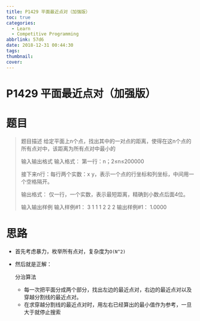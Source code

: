 ```yaml
---
title: P1429 平面最近点对（加强版）
toc: true
categories:
  - Learn
  - Competitive Programming
abbrlink: 57d6
date: 2018-12-31 00:44:30
tags:
thumbnail:
cover:
---
```


# P1429 平面最近点对（加强版）

# 题目

> 题目描述
> 给定平面上n个点，找出其中的一对点的距离，使得在这n个点的所有点对中，该距离为所有点对中最小的
>
> 输入输出格式
> 输入格式：
> 第一行：n；2≤n≤200000
>
> 接下来n行：每行两个实数：x y，表示一个点的行坐标和列坐标，中间用一个空格隔开。
>
> 输出格式：
> 仅一行，一个实数，表示最短距离，精确到小数点后面4位。
>
> 输入输出样例
> 输入样例#1：
> 3
> 1 1
> 1 2
> 2 2
> 输出样例#1：
> 1.0000



# 思路

- 首先考虑暴力，枚举所有点对，复杂度为`O(N^2)`

- 然后就是正解：

  分治算法

  - 每一次把平面分成两个部分，找出左边的最近点对，右边的最近点对以及穿越分割线的最近点对。
  - 在求穿越分割线的最近点对时，用左右已经算出的最小值作为参考，一旦大于就停止搜索